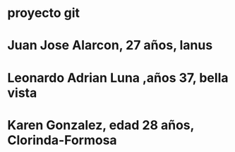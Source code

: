 # proyecto git
# Juan Jose Alarcon, 27 años, lanus
# Leonardo Adrian Luna ,años 37, bella vista
# Karen Gonzalez, edad 28 años, Clorinda-Formosa
